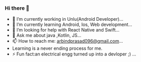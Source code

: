 ### Hi there 👋





- 🔭 I’m currently working in Unlu(Android Developer)...
- 🌱 I’m currently learning Android, Ios, Web development...
- 🤔 I’m looking for help with React Native and Swift...
- 💬 Ask me about java ,Kotlin, JS...
- 📫 How to reach me: arbindprasad096@gmail.com...
- Learning is a never ending process for me.
- ⚡ Fun fact:an electrical engg turned up into a devloper ;) ... 

